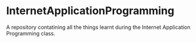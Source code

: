 # InternetApplicationProgramming
A repository contatining all the things learnt during the Internet Application Programming class.
